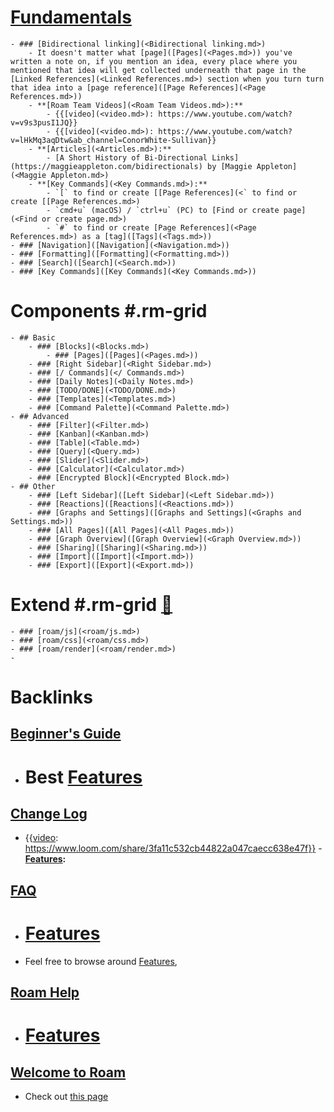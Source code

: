 # [Fundamentals](<Fundamentals.md>) 
    - ### [Bidirectional linking](<Bidirectional linking.md>)
        - It doesn't matter what [page]([Pages](<Pages.md>)) you've written a note on, if you mention an idea, every place where you mentioned that idea will get collected underneath that page in the [Linked References](<Linked References.md>) section when you turn turn that idea into a [page reference]([Page References](<Page References.md>))
        - **[Roam Team Videos](<Roam Team Videos.md>):**
            - {{[video](<video.md>): https://www.youtube.com/watch?v=v9s3pusI1JQ}}
            - {{[video](<video.md>): https://www.youtube.com/watch?v=lHkMq3aqDtw&ab_channel=ConorWhite-Sullivan}}
        - **[Articles](<Articles.md>):**
            - [A Short History of Bi-Directional Links](https://maggieappleton.com/bidirectionals) by [Maggie Appleton](<Maggie Appleton.md>)
        - **[Key Commands](<Key Commands.md>):**
            - `[` to find or create [[Page References](<` to find or create [[Page References.md>)
            - `cmd+u` (macOS) / `ctrl+u` (PC) to [Find or create page](<Find or create page.md>)
            - `#` to find or create [Page References](<Page References.md>) as a [tag]([Tags](<Tags.md>))
    - ### [Navigation]([Navigation](<Navigation.md>))
    - ### [Formatting]([Formatting](<Formatting.md>))
    - ### [Search]([Search](<Search.md>))
    - ### [Key Commands]([Key Commands](<Key Commands.md>))
# **Components** #.rm-grid
    - ## Basic
        - ### [Blocks](<Blocks.md>)
            - ### [Pages]([Pages](<Pages.md>))
        - ### [Right Sidebar](<Right Sidebar.md>)
        - ### [/ Commands](</ Commands.md>)
        - ### [Daily Notes](<Daily Notes.md>)
        - ### [TODO/DONE](<TODO/DONE.md>)
        - ### [Templates](<Templates.md>)
        - ### [Command Palette](<Command Palette.md>)
    - ## Advanced
        - ### [Filter](<Filter.md>)
        - ### [Kanban](<Kanban.md>)
        - ### [Table](<Table.md>)
        - ### [Query](<Query.md>)
        - ### [Slider](<Slider.md>)
        - ### [Calculator](<Calculator.md>)
        - ### [Encrypted Block](<Encrypted Block.md>)
    - ## Other
        - ### [Left Sidebar]([Left Sidebar](<Left Sidebar.md>))
        - ### [Reactions]([Reactions](<Reactions.md>))
        - ### [Graphs and Settings]([Graphs and Settings](<Graphs and Settings.md>))
        - ### [All Pages]([All Pages](<All Pages.md>))
        - ### [Graph Overview]([Graph Overview](<Graph Overview.md>))
        - ### [Sharing]([Sharing](<Sharing.md>))
        - ### [Import]([Import](<Import.md>))
        - ### [Export]([Export](<Export.md>))
# **Extend** #.rm-grid [🚧](((dmQooXFj9)))
    - ### [roam/js](<roam/js.md>) 
    - ### [roam/css](<roam/css.md>)
    - ### [roam/render](<roam/render.md>)
    - 

# Backlinks
## [Beginner's Guide](<Beginner's Guide.md>)
- # Best [Features](<Features.md>)

## [Change Log](<Change Log.md>)
- {{[video](<video.md>): https://www.loom.com/share/3fa11c532cb44822a047caecc638e47f}}
            - **[Features](<Features.md>):**

## [FAQ](<FAQ.md>)
- # [Features]([Features](<Features.md>))

- Feel free to browse around [Features](<Features.md>),

## [Roam Help](<Roam Help.md>)
- # [Features](<Features.md>)

## [Welcome to Roam](<Welcome to Roam.md>)
- Check out [this page]([Features](<Features.md>))

